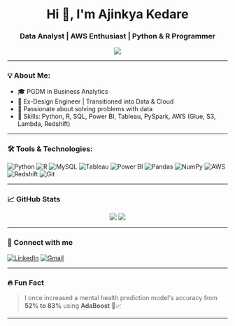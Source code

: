 <h1 align="center">Hi 👋, I'm Ajinkya Kedare</h1>
<h3 align="center">Data Analyst | AWS Enthusiast | Python & R Programmer</h3>

<p align="center">
  <img src="https://readme-typing-svg.herokuapp.com/?lines=Data+Analyst+|+ML+Enthusiast+|+Cloud+Learner;Python,+SQL,+Power+BI,+Tableau+Lover;&center=true&width=500&height=50">
</p>

---

### 💡 About Me:
- 🎓 PGDM in Business Analytics  
- 💼 Ex-Design Engineer | Transitioned into Data & Cloud  
- 🧠 Passionate about solving problems with data  
- 🔧 Skills: Python, R, SQL, Power BI, Tableau, PySpark, AWS (Glue, S3, Lambda, Redshift)  

---

### 🛠️ Tools & Technologies:

![Python](https://img.shields.io/badge/-Python-000?&logo=Python)
![R](https://img.shields.io/badge/-R-276DC3?logo=r)
![MySQL](https://img.shields.io/badge/-MySQL-000?&logo=mysql)
![Tableau](https://img.shields.io/badge/-Tableau-E97627?logo=Tableau)
![Power BI](https://img.shields.io/badge/-Power%20BI-F2C811?logo=Power-BI&logoColor=black)
![Pandas](https://img.shields.io/badge/-Pandas-150458?logo=pandas)
![NumPy](https://img.shields.io/badge/-NumPy-013243?logo=numpy)
![AWS](https://img.shields.io/badge/-AWS-232F3E?logo=amazon-aws)
![Redshift](https://img.shields.io/badge/-Redshift-D61F26?logo=amazon-redshift)
![Git](https://img.shields.io/badge/-Git-F05032?logo=git)

---

### 📈 GitHub Stats

<p align="center">
  <img src="https://github-readme-streak-stats.herokuapp.com/?user=ajinkyakedare&theme=tokyonight" />
  <img src="https://github-readme-stats.vercel.app/api?username=ajinkyakedare&show_icons=true&theme=tokyonight" />
</p>

---

### 🔗 Connect with me

[![LinkedIn](https://img.shields.io/badge/-Ajinkya%20Kedare-0077B5?style=flat&logo=linkedin&logoColor=white)](https://www.linkedin.com/in/ajinkya-kedare-282282294)
[![Gmail](https://img.shields.io/badge/-ajinkyakedare007@gmail.com-D14836?style=flat&logo=gmail&logoColor=white)](mailto:ajinkyakedare007@gmail.com)

---

### 🔥 Fun Fact
> I once increased a mental health prediction model's accuracy from **52% to 83%** using **AdaBoost** 🧠📈

---

